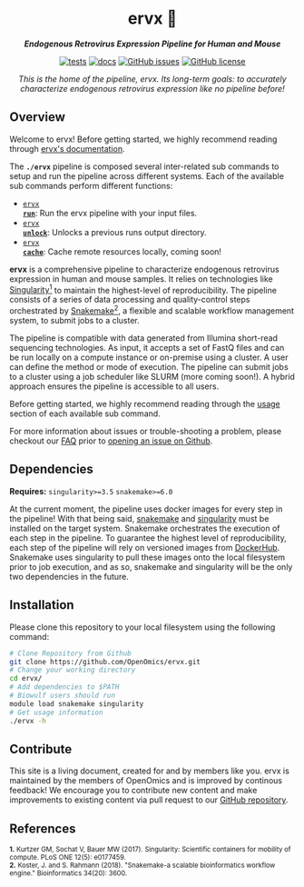<div align="center">
   
  <h1>ervx 🔬</h1>
  
  **_Endogenous Retrovirus Expression Pipeline for Human and Mouse_**

  [![tests](https://github.com/OpenOmics/ervx/workflows/tests/badge.svg)](https://github.com/OpenOmics/ervx/actions/workflows/main.yaml) [![docs](https://github.com/OpenOmics/ervx/workflows/docs/badge.svg)](https://github.com/OpenOmics/ervx/actions/workflows/docs.yml) [![GitHub issues](https://img.shields.io/github/issues/OpenOmics/ervx?color=brightgreen)](https://github.com/OpenOmics/ervx/issues)  [![GitHub license](https://img.shields.io/github/license/OpenOmics/ervx)](https://github.com/OpenOmics/ervx/blob/main/LICENSE) 
  
  <i>
    This is the home of the pipeline, ervx. Its long-term goals: to accurately characterize endogenous retrovirus expression like no pipeline before!
  </i>
</div>

## Overview
Welcome to ervx! Before getting started, we highly recommend reading through [ervx's documentation](https://openomics.github.io/ervx/).

The **`./ervx`** pipeline is composed several inter-related sub commands to setup and run the pipeline across different systems. Each of the available sub commands perform different functions: 

 * [<code>ervx <b>run</b></code>](https://openomics.github.io/ervx/usage/run/): Run the ervx pipeline with your input files.
 * [<code>ervx <b>unlock</b></code>](https://openomics.github.io/ervx/usage/unlock/): Unlocks a previous runs output directory.
 * [<code>ervx <b>cache</b></code>](https://openomics.github.io/ervx/usage/cache/): Cache remote resources locally, coming soon!

**ervx** is a comprehensive pipeline to characterize endogenous retrovirus expression in human and mouse samples. It relies on technologies like [Singularity<sup>1</sup>](https://singularity.lbl.gov/) to maintain the highest-level of reproducibility. The pipeline consists of a series of data processing and quality-control steps orchestrated by [Snakemake<sup>2</sup>](https://snakemake.readthedocs.io/en/stable/), a flexible and scalable workflow management system, to submit jobs to a cluster.

The pipeline is compatible with data generated from Illumina short-read sequencing technologies. As input, it accepts a set of FastQ files and can be run locally on a compute instance or on-premise using a cluster. A user can define the method or mode of execution. The pipeline can submit jobs to a cluster using a job scheduler like SLURM (more coming soon!). A hybrid approach ensures the pipeline is accessible to all users.

Before getting started, we highly recommend reading through the [usage](https://openomics.github.io/ervx/usage/run/) section of each available sub command.

For more information about issues or trouble-shooting a problem, please checkout our [FAQ](https://openomics.github.io/ervx/faq/questions/) prior to [opening an issue on Github](https://github.com/OpenOmics/ervx/issues).

## Dependencies
**Requires:** `singularity>=3.5`  `snakemake>=6.0`

At the current moment, the pipeline uses docker images for every step in the pipeline! With that being said, [snakemake](https://snakemake.readthedocs.io/en/stable/getting_started/installation.html) and [singularity](https://singularity.lbl.gov/all-releases) must be installed on the target system. Snakemake orchestrates the execution of each step in the pipeline. To guarantee the highest level of reproducibility, each step of the pipeline will rely on versioned images from [DockerHub](https://hub.docker.com/orgs/nciccbr/repositories). Snakemake uses singularity to pull these images onto the local filesystem prior to job execution, and as so, snakemake and singularity will be the only two dependencies in the future.

## Installation
Please clone this repository to your local filesystem using the following command:
```bash
# Clone Repository from Github
git clone https://github.com/OpenOmics/ervx.git
# Change your working directory
cd ervx/
# Add dependencies to $PATH
# Biowulf users should run
module load snakemake singularity
# Get usage information
./ervx -h
```

## Contribute 
This site is a living document, created for and by members like you. ervx is maintained by the members of OpenOmics and is improved by continous feedback! We encourage you to contribute new content and make improvements to existing content via pull request to our [GitHub repository](https://github.com/OpenOmics/ervx).

## References
<sup>**1.**  Kurtzer GM, Sochat V, Bauer MW (2017). Singularity: Scientific containers for mobility of compute. PLoS ONE 12(5): e0177459.</sup>  
<sup>**2.**  Koster, J. and S. Rahmann (2018). "Snakemake-a scalable bioinformatics workflow engine." Bioinformatics 34(20): 3600.</sup>  
